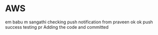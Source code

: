 # AWS
em babu m sangathi
checking push notification from praveen
ok ok
push success
testing pr
Adding the code and committed
